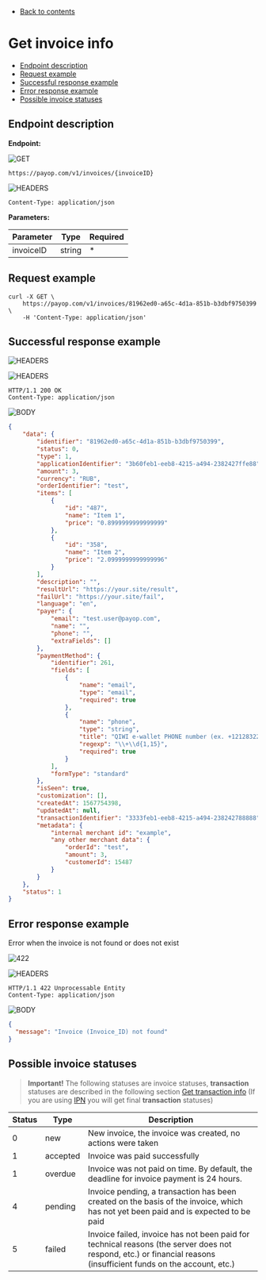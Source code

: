 * [Back to contents](../Readme.md#contents)

# Get invoice info

* [Endpoint description](#endpoint-description)
* [Request example](#request-example)
* [Successful response example](#successful-response-example)
* [Error response example](#error-response-example)
* [Possible invoice statuses](#possible-invoice-statuses)

## Endpoint description

**Endpoint:**

![GET](https://img.shields.io/badge/-GET-blue?style=for-the-badge)

```shell
https://payop.com/v1/invoices/{invoiceID}
```

![HEADERS](https://img.shields.io/badge/-HEADERS-yellowgreen?style=for-the-badge)

```shell
Content-Type: application/json
```

**Parameters:**

Parameter   |  Type  |  Required |
------------|--------|-----------|
invoiceID   | string |     *     |

## Request example

```shell
curl -X GET \
    https://payop.com/v1/invoices/81962ed0-a65c-4d1a-851b-b3dbf9750399 \
    -H 'Content-Type: application/json'
```

## Successful response example

![HEADERS](https://img.shields.io/badge/200-OK-blue?style=for-the-badge)

![HEADERS](https://img.shields.io/badge/-HEADERS-yellowgreen?style=for-the-badge)

```shell
HTTP/1.1 200 OK
Content-Type: application/json
```

![BODY](https://img.shields.io/badge/-BODY-blueviolet?style=for-the-badge)

```json
{
    "data": {
        "identifier": "81962ed0-a65c-4d1a-851b-b3dbf9750399",
        "status": 0,
        "type": 1,
        "applicationIdentifier": "3b60feb1-eeb8-4215-a494-2382427ffe88",
        "amount": 3,
        "currency": "RUB",
        "orderIdentifier": "test",
        "items": [
            {
                "id": "487",
                "name": "Item 1",
                "price": "0.8999999999999999"
            },
            {
                "id": "358",
                "name": "Item 2",
                "price": "2.0999999999999996"
            }
        ],
        "description": "",
        "resultUrl": "https://your.site/result",
        "failUrl": "https://your.site/fail",
        "language": "en",
        "payer": {
            "email": "test.user@payop.com",
            "name": "",
            "phone": "",
            "extraFields": []
        },
        "paymentMethod": {
            "identifier": 261,
            "fields": [
                {
                    "name": "email",
                    "type": "email",
                    "required": true
                },
                {
                    "name": "phone",
                    "type": "string",
                    "title": "QIWI e-wallet PHONE number (ex. +12128322000)",
                    "regexp": "\\+\\d{1,15}",
                    "required": true
                }
            ],
            "formType": "standard"
        },
        "isSeen": true,
        "customization": [],
        "createdAt": 1567754398,
        "updatedAt": null,
        "transactionIdentifier": "3333feb1-eeb8-4215-a494-238242788888",
        "metadata": {
            "internal merchant id": "example",
            "any other merchant data": {
                "orderId": "test",
                "amount": 3,
                "customerId": 15487            
            }
        }
    },
    "status": 1
}
```

## Error response example

Error when the invoice is not found or does not exist

![422](https://img.shields.io/badge/422-Unprocessable%20Entity-red?style=for-the-badge)

![HEADERS](https://img.shields.io/badge/-HEADERS-yellowgreen?style=for-the-badge)

```shell
HTTP/1.1 422 Unprocessable Entity
Content-Type: application/json
```

![BODY](https://img.shields.io/badge/-BODY-blueviolet?style=for-the-badge)

```json
{
  "message": "Invoice (Invoice_ID) not found"
}
```

## Possible invoice statuses
> **Important!** The following statuses are invoice statuses, **transaction** statuses are described in the following section [Get transaction info](../Checkout/getTransaction.md) (If you are using [IPN](../Checkout/ipn.md) you will get final **transaction** statuses)  

Status      |  Type    |  Description                        |
------------|----------|-------------------------------------|
0           | new      |  New invoice, the invoice was created, no actions were taken                        |
1           | accepted |  Invoice was paid successfully      |
1           | overdue  |  Invoice was not paid on time. By default, the deadline for invoice payment is 24 hours.      |
4           | pending  |  Invoice pending, a transaction has been created on the basis of the invoice, which has not yet been paid and is expected to be paid                    |
5           | failed   |  Invoice failed, invoice has not been paid for technical reasons (the server does not respond, etc.) or financial reasons (insufficient funds on the account, etc.)                     |
